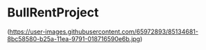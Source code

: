 # BullRentProject
(https://user-images.githubusercontent.com/65972893/85134681-8bc58580-b25a-11ea-9791-018716590e6b.jpg)
